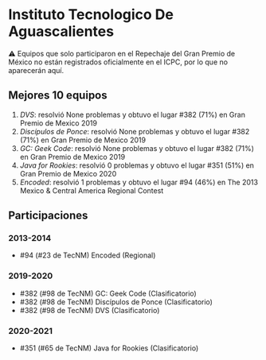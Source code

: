 # Instituto Tecnologico De Aguascalientes

:warning: Equipos que solo participaron en el Repechaje del Gran Premio de México no están registrados oficialmente en el ICPC, por lo que no aparecerán aquí.

## Mejores 10 equipos

1. _DVS_: resolvió None problemas y obtuvo el lugar #382 (71%) en Gran Premio de Mexico 2019
1. _Discípulos de Ponce_: resolvió None problemas y obtuvo el lugar #382 (71%) en Gran Premio de Mexico 2019
1. _GC: Geek Code_: resolvió None problemas y obtuvo el lugar #382 (71%) en Gran Premio de Mexico 2019
1. _Java for Rookies_: resolvió 0 problemas y obtuvo el lugar #351 (51%) en Gran Premio de Mexico 2020
1. _Encoded_: resolvió 1 problemas y obtuvo el lugar #94 (46%) en The 2013 Mexico & Central America Regional Contest

## Participaciones

### 2013-2014

- #94 (#23 de TecNM) Encoded (Regional)

### 2019-2020

- #382 (#98 de TecNM) GC: Geek Code (Clasificatorio)
- #382 (#98 de TecNM) Discípulos de Ponce (Clasificatorio)
- #382 (#98 de TecNM) DVS (Clasificatorio)

### 2020-2021

- #351 (#65 de TecNM) Java for Rookies (Clasificatorio)



